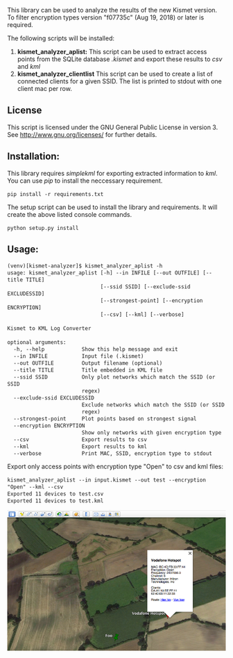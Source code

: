 This library can be used to analyze the results of the new Kismet version. To filter encryption types version "f07735c" (Aug 19, 2018) or later is required.



The following scripts will be installed:

1. **kismet_analyzer_aplist:** This script can be used to extract access points from the SQLite database *<db>.kismet* and export these results to *csv* and *kml*
2. **kismet_analyzer_clientlist** This script can be used to create a list of connected clients for a given SSID. The list is printed to stdout with one client mac per row.

## License

This script is licensed under the GNU General Public License in version 3. See http://www.gnu.org/licenses/ for further details.


## Installation:
This library requires *simplekml* for exporting extracted information to *kml*. You can use *pip* to install the neccessary requirement.
```
pip install -r requirements.txt
```

The setup script can be used to install the library and requirements. It will create the above listed console commands.
```
python setup.py install
```

## Usage:

```
(venv)[kismet-analyzer]$ kismet_analyzer_aplist -h
usage: kismet_analyzer_aplist [-h] --in INFILE [--out OUTFILE] [--title TITLE]
                              [--ssid SSID] [--exclude-ssid EXCLUDESSID]
                              [--strongest-point] [--encryption ENCRYPTION]
                              [--csv] [--kml] [--verbose]

Kismet to KML Log Converter

optional arguments:
  -h, --help            Show this help message and exit
  --in INFILE           Input file (.kismet) 
  --out OUTFILE         Output filename (optional)
  --title TITLE         Title embedded in KML file
  --ssid SSID           Only plot networks which match the SSID (or SSID
                        regex)
  --exclude-ssid EXCLUDESSID
                        Exclude networks which match the SSID (or SSID
                        regex)
  --strongest-point     Plot points based on strongest signal
  --encryption ENCRYPTION
                        Show only networks with given encryption type
  --csv                 Export results to csv
  --kml                 Export results to kml
  --verbose             Print MAC, SSID, encryption type to stdout

```

Export only access points with encryption type "Open" to csv and kml files:
```
kismet_analyzer_aplist --in input.kismet --out test --encryption "Open" --kml --csv 
Exported 11 devices to test.csv
Exported 11 devices to test.kml
```

![Kismet-Analyzer-img](images/Kismet-Analyzer-img.png)